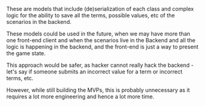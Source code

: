 These are models that include (de)serialization of each class and complex logic
for the ability to save all the terms, possible values, etc of the scenarios in the backend.

These models could be used in the future, when we may have more than one front-end client and
when the scenarios live in the Backend and all the logic is happening in the backend, and the
front-end is just a way to present the game state.

This approach would be safer, as hacker cannot really hack the backend - let's say if someone
submits an incorrect value for a term or incorrect terms, etc.

However, while still building the MVPs, this is probably unnecessary as it requires a lot more
engineering and hence a lot more time.
